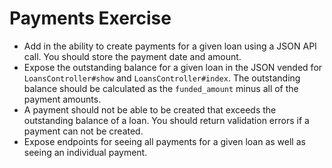 # Payments Exercise
- Add in the ability to create payments for a given loan using a JSON API call.
  You should store the payment date and amount.
- Expose the outstanding balance for a given loan in the JSON vended for
  `LoansController#show` and `LoansController#index`. The outstanding balance
  should be calculated as the `funded_amount` minus all of the payment amounts.
- A payment should not be able to be created that exceeds the outstanding balance
  of a loan. You should return validation errors if a payment can not be created.
- Expose endpoints for seeing all payments for a given loan as well as seeing an
  individual payment.
